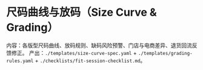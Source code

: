 # 尺码曲线与放码（Size Curve & Grading）

内容：各版型尺码曲线、放码规则、缺码风险预警、门店与电商差异、退货回流反馈修正。
产出：`./templates/size-curve-spec.yaml` + `./templates/grading-rules.yaml` + `./checklists/fit-session-checklist.md`。
